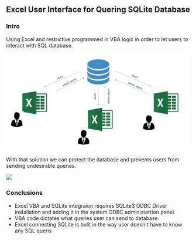 <h2>Excel User Interface for Quering SQLite Database</h2>
<h3>Intro</h3>
<p>Using Excel and restrictive programmed in VBA logic in order to let users to interact with SQL database.</p>
<img src="images/excel-db.JPG">
<p>With that solution we can protect the database and prevents users from sending undesirable queries.</p>
<img src="images/gry.GIF">
<h3>Conclusions</h3>
<ul>
  <li>Excel VBA and SQLite integraion requires SQLite3 ODBC Driver installation and adding it in the system ODBC administartion panel.</li>
  <li>VBA code dictates what queries user can send to database.</li>
  <li>Excel connecting SQLite is bulit in the way user doesn't have to know any SQL queris</li>
<ul>
